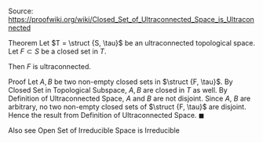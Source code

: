 # 

Source: https://proofwiki.org/wiki/Closed_Set_of_Ultraconnected_Space_is_Ultraconnected

Theorem
Let $T = \struct {S, \tau}$ be an ultraconnected topological space.
Let $F \subset S$ be a closed set in $T$.

Then $F$ is ultraconnected.


Proof
Let $A, B$ be two non-empty closed sets in $\struct {F, \tau}$.
By Closed Set in Topological Subspace, $A, B$ are closed in $T$ as well.
By Definition of Ultraconnected Space, $A$ and $B$ are not disjoint.
Since $A$, $B$ are arbitrary, no two non-empty closed sets of $\struct {F, \tau}$ are disjoint.
Hence the result from Definition of Ultraconnected Space.
$\blacksquare$


Also see
Open Set of Irreducible Space is Irreducible




